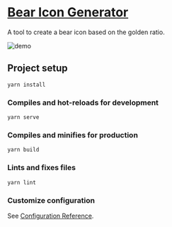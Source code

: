 # [Bear Icon Generator](https://spdbear.github.io/sb-icon-editor/index.html)

A tool to create a bear icon based on the golden ratio.

![demo](https://user-images.githubusercontent.com/16793732/74528091-b5983400-4f6a-11ea-9479-ba6253f5b222.gif)

## Project setup

```
yarn install
```

### Compiles and hot-reloads for development

```
yarn serve
```

### Compiles and minifies for production

```
yarn build
```

### Lints and fixes files

```
yarn lint
```

### Customize configuration

See [Configuration Reference](https://cli.vuejs.org/config/).
